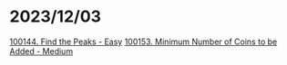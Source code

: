 # 2023/12/03
[100144. Find the Peaks - Easy](https://leetcode.com/contest/weekly-contest-374/problems/find-the-peaks/)
[100153. Minimum Number of Coins to be Added - Medium](https://leetcode.com/contest/weekly-contest-374/problems/minimum-number-of-coins-to-be-added/)